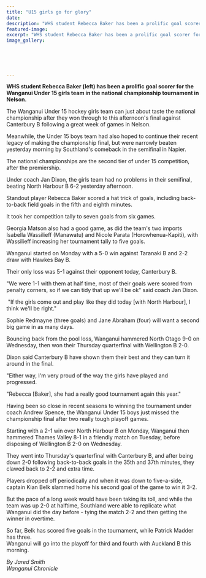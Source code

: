 ```yaml
---
title: "U15 girls go for glory"
date: 
description: "WHS student Rebecca Baker has been a prolific goal scorer for the Wanganui Under 15 girls team in the national championship tournament in Nelson, Wanganui Chronicle article on 1 October..."
featured-image: 
excerpt: "WHS student Rebecca Baker has been a prolific goal scorer for the Wanganui Under 15 girls team in the national championship tournament in Nelson."
image_gallery:
	
	
	
	
	
---
```


<p><strong>WHS student&nbsp;Rebecca Baker (left) has been a prolific goal scorer for the Wanganui Under 15 girls team in the national championship tournament in Nelson.</strong></p>
<p>The Wanganui Under 15 hockey girls team can just about taste the national championship after they won through to this afternoon's final against Canterbury B following a great week of games in Nelson.</p>
<p>Meanwhile, the Under 15 boys team had also hoped to continue their recent legacy of making the championship final, but were narrowly beaten yesterday morning by Southland's comeback in the semifinal in Napier.</p>
<p>The national championships are the second tier of under 15 competition, after the premiership.</p>
<p>Under coach Jan Dixon, the girls team had no problems in their semifinal, beating North Harbour B 6-2 yesterday afternoon.</p>
<p>Standout player Rebecca Baker scored a hat trick of goals, including back-to-back field goals in the fifth and eighth minutes.</p>
<p>It took her competition tally to seven goals from six games.</p>
<p>Georgia Matson also had a good game, as did the team's two imports Isabella Wassilieff (Manawatu) and Nicole Parata (Horowhenua-Kapiti), with Wassilieff increasing her tournament tally to five goals.</p>
<p>Wanganui started on Monday with a 5-0 win against Taranaki B and 2-2 draw with Hawkes Bay B.</p>
<p>Their only loss was 5-1 against their opponent today, Canterbury B.</p>
<p>"We were 1-1 with them at half time, most of their goals were scored from penalty corners, so if we can tidy that up we'll be ok" said coach Jan Dixon.</p>
<p>&nbsp;"If the girls come out and play like they did today [with North Harbour], I think we'll be right."</p>
<p>Sophie Redmayne (three goals) and Jane Abraham (four) will want a second big game in as many days.</p>
<p>Bouncing back from the pool loss, Wanganui hammered North Otago 9-0 on Wednesday, then won their Thursday quarterfinal with Wellington B 2-0.</p>
<p>Dixon said Canterbury B have shown them their best and they can turn it around in the final.</p>
<p>"Either way, I'm very proud of the way the girls have played and progressed.</p>
<p>"Rebecca [Baker], she had a really good tournament again this year."</p>
<p>Having been so close in recent seasons to winning the tournament under coach Andrew Spence, the Wanganui Under 15 boys just missed the championship final after two really tough playoff games.</p>
<p>Starting with a 2-1 win over North Harbour B on Monday, Wanganui then hammered Thames Valley 8-1 in a friendly match on Tuesday, before disposing of Wellington B 2-0 on Wednesday.</p>
<p>They went into Thursday's quarterfinal with Canterbury B, and after being down 2-0 following back-to-back goals in the 35th and 37th minutes, they clawed back to 2-2 and extra time.</p>
<p>Players dropped off periodically and when it was down to five-a-side, captain Kian Belk slammed home his second goal of the game to win it 3-2.</p>
<p>But the pace of a long week would have been taking its toll, and while the team was up 2-0 at halftime, Southland were able to replicate what Wanganui did the day before - tying the match 2-2 and then getting the winner in overtime.</p>
<p>So far, Belk has scored five goals in the tournament, while Patrick Madder has three.<br />Wanganui will go into the playoff for third and fourth with Auckland B this morning.</p>
<p><em>By Jared Smith</em><br /><em>Wanganui Chronicle&nbsp;</em></p>

